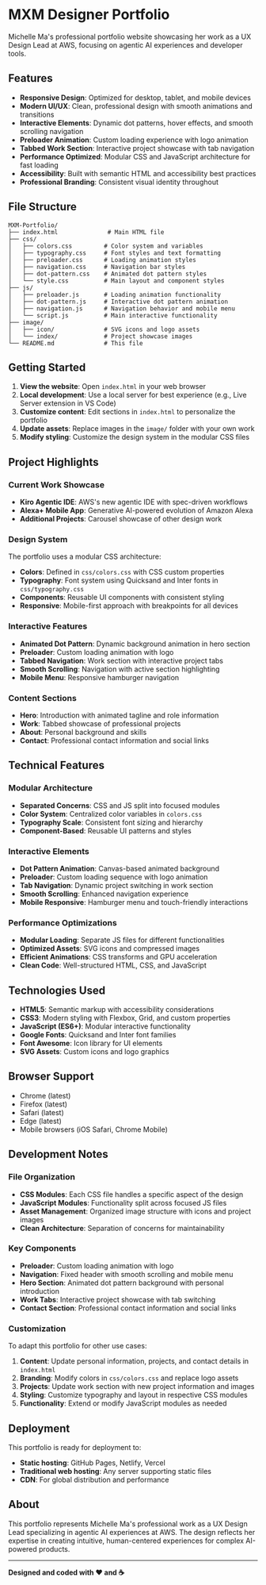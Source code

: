 # MXM Designer Portfolio

Michelle Ma's professional portfolio website showcasing her work as a UX Design Lead at AWS, focusing on agentic AI experiences and developer tools.

## Features

- **Responsive Design**: Optimized for desktop, tablet, and mobile devices
- **Modern UI/UX**: Clean, professional design with smooth animations and transitions
- **Interactive Elements**: Dynamic dot patterns, hover effects, and smooth scrolling navigation
- **Preloader Animation**: Custom loading experience with logo animation
- **Tabbed Work Section**: Interactive project showcase with tab navigation
- **Performance Optimized**: Modular CSS and JavaScript architecture for fast loading
- **Accessibility**: Built with semantic HTML and accessibility best practices
- **Professional Branding**: Consistent visual identity throughout

## File Structure

```
MXM-Portfolio/
├── index.html              # Main HTML file
├── css/
│   ├── colors.css         # Color system and variables
│   ├── typography.css     # Font styles and text formatting
│   ├── preloader.css      # Loading animation styles
│   ├── navigation.css     # Navigation bar styles
│   ├── dot-pattern.css    # Animated dot pattern styles
│   └── style.css          # Main layout and component styles
├── js/
│   ├── preloader.js       # Loading animation functionality
│   ├── dot-pattern.js     # Interactive dot pattern animation
│   ├── navigation.js      # Navigation behavior and mobile menu
│   └── script.js          # Main interactive functionality
├── image/
│   ├── icon/              # SVG icons and logo assets
│   └── index/             # Project showcase images
└── README.md              # This file
```

## Getting Started

1. **View the website**: Open `index.html` in your web browser
2. **Local development**: Use a local server for best experience (e.g., Live Server extension in VS Code)
3. **Customize content**: Edit sections in `index.html` to personalize the portfolio
4. **Update assets**: Replace images in the `image/` folder with your own work
5. **Modify styling**: Customize the design system in the modular CSS files

## Project Highlights

### Current Work Showcase

- **Kiro Agentic IDE**: AWS's new agentic IDE with spec-driven workflows
- **Alexa+ Mobile App**: Generative AI-powered evolution of Amazon Alexa
- **Additional Projects**: Carousel showcase of other design work

### Design System

The portfolio uses a modular CSS architecture:

- **Colors**: Defined in `css/colors.css` with CSS custom properties
- **Typography**: Font system using Quicksand and Inter fonts in `css/typography.css`
- **Components**: Reusable UI components with consistent styling
- **Responsive**: Mobile-first approach with breakpoints for all devices

### Interactive Features

- **Animated Dot Pattern**: Dynamic background animation in hero section
- **Preloader**: Custom loading animation with logo
- **Tabbed Navigation**: Work section with interactive project tabs
- **Smooth Scrolling**: Navigation with active section highlighting
- **Mobile Menu**: Responsive hamburger navigation

### Content Sections

- **Hero**: Introduction with animated tagline and role information
- **Work**: Tabbed showcase of professional projects
- **About**: Personal background and skills
- **Contact**: Professional contact information and social links

## Technical Features

### Modular Architecture
- **Separated Concerns**: CSS and JS split into focused modules
- **Color System**: Centralized color variables in `colors.css`
- **Typography Scale**: Consistent font sizing and hierarchy
- **Component-Based**: Reusable UI patterns and styles

### Interactive Elements
- **Dot Pattern Animation**: Canvas-based animated background
- **Preloader**: Custom loading sequence with logo animation
- **Tab Navigation**: Dynamic project switching in work section
- **Smooth Scrolling**: Enhanced navigation experience
- **Mobile Responsive**: Hamburger menu and touch-friendly interactions

### Performance Optimizations
- **Modular Loading**: Separate JS files for different functionalities
- **Optimized Assets**: SVG icons and compressed images
- **Efficient Animations**: CSS transforms and GPU acceleration
- **Clean Code**: Well-structured HTML, CSS, and JavaScript

## Technologies Used

- **HTML5**: Semantic markup with accessibility considerations
- **CSS3**: Modern styling with Flexbox, Grid, and custom properties
- **JavaScript (ES6+)**: Modular interactive functionality
- **Google Fonts**: Quicksand and Inter font families
- **Font Awesome**: Icon library for UI elements
- **SVG Assets**: Custom icons and logo graphics

## Browser Support

- Chrome (latest)
- Firefox (latest)
- Safari (latest)
- Edge (latest)
- Mobile browsers (iOS Safari, Chrome Mobile)

## Development Notes

### File Organization
- **CSS Modules**: Each CSS file handles a specific aspect of the design
- **JavaScript Modules**: Functionality split across focused JS files
- **Asset Management**: Organized image structure with icons and project images
- **Clean Architecture**: Separation of concerns for maintainability

### Key Components
- **Preloader**: Custom loading animation with logo
- **Navigation**: Fixed header with smooth scrolling and mobile menu
- **Hero Section**: Animated dot pattern background with personal introduction
- **Work Tabs**: Interactive project showcase with tab switching
- **Contact Section**: Professional contact information and social links

### Customization
To adapt this portfolio for other use cases:

1. **Content**: Update personal information, projects, and contact details in `index.html`
2. **Branding**: Modify colors in `css/colors.css` and replace logo assets
3. **Projects**: Update work section with new project information and images
4. **Styling**: Customize typography and layout in respective CSS modules
5. **Functionality**: Extend or modify JavaScript modules as needed

## Deployment

This portfolio is ready for deployment to:
- **Static hosting**: GitHub Pages, Netlify, Vercel
- **Traditional web hosting**: Any server supporting static files
- **CDN**: For global distribution and performance

## About

This portfolio represents Michelle Ma's professional work as a UX Design Lead specializing in agentic AI experiences at AWS. The design reflects her expertise in creating intuitive, human-centered experiences for complex AI-powered products.

---

**Designed and coded with ❤️ and ☕**
